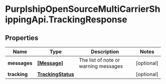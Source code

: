 # PurplshipOpenSourceMultiCarrierShippingApi.TrackingResponse

## Properties
Name | Type | Description | Notes
------------ | ------------- | ------------- | -------------
**messages** | [**[Message]**](Message.md) | The list of note or warning messages | [optional] 
**tracking** | [**TrackingStatus**](TrackingStatus.md) |  | [optional] 
